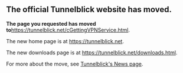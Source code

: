 ## The official Tunnelblick website has moved. ##

**The page you requested has moved to**<a href='https://tunnelblick.net/cGettingVPNService.html'><a href='https://tunnelblick.net/cGettingVPNService.html'>https://tunnelblick.net/cGettingVPNService.html</a></a>.

The new home page is at <a href='https://tunnelblick.net'><a href='https://tunnelblick.net'>https://tunnelblick.net</a></a>.

The new downloads page is at <a href='https://tunnelblick.net/downloads.html'><a href='https://tunnelblick.net/downloads.html'>https://tunnelblick.net/downloads.html</a></a>.

For more about the move, see <a href='https://tunnelblick.net/cNews.html#2015-07-23'>Tunnelblick's News page</a>.
